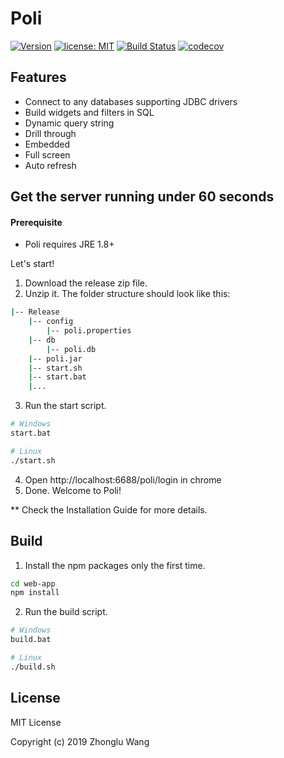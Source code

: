 # Poli

[![Version](https://img.shields.io/badge/Version-0.1.0-0065FF.svg)](#)
[![license: MIT](https://img.shields.io/badge/license-MIT-orange.svg)](https://opensource.org/licenses/MIT)
[![Build Status](https://travis-ci.org/shzlw/poli.svg?branch=master)](https://travis-ci.org/shzlw/poli)
[![codecov](https://codecov.io/gh/shzlw/poli/branch/master/graph/badge.svg)](https://codecov.io/gh/shzlw/poli)


## Features

* Connect to any databases supporting JDBC drivers
* Build widgets and filters in SQL
* Dynamic query string
* Drill through 
* Embedded
* Full screen
* Auto refresh

## Get the server running under 60 seconds

#### Prerequisite
* Poli requires JRE 1.8+

Let's start!

1. Download the release zip file.
2. Unzip it. The folder structure should look like this:

```sh
|-- Release
    |-- config
        |-- poli.properties
    |-- db
        |-- poli.db
    |-- poli.jar
    |-- start.sh
    |-- start.bat
    |...
```

3. Run the start script.
```sh
# Windows
start.bat

# Linux
./start.sh
```

4. Open http://localhost:6688/poli/login in chrome
5. Done. Welcome to Poli!

** Check the Installation Guide for more details.

## Build

1. Install the npm packages only the first time.
```sh
cd web-app
npm install
```

2. Run the build script.
```sh
# Windows
build.bat

# Linux
./build.sh
```

## License

MIT License

Copyright (c) 2019 Zhonglu Wang